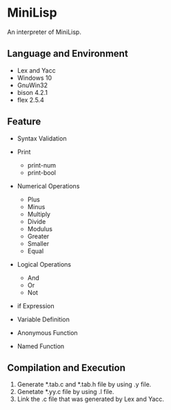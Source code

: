 # MiniLisp
An interpreter of MiniLisp.

## Language and Environment

* Lex and Yacc
* Windows 10
* GnuWin32
* bison 4.2.1
* flex 2.5.4


## Feature

* Syntax Validation
  
* Print
  * print-num
  * print-bool
* Numerical Operations
  * Plus
  * Minus
  * Multiply
  * Divide
  * Modulus
  * Greater
  * Smaller
  * Equal
  
* Logical Operations
  * And
  * Or
  * Not
  
* if Expression
* Variable Definition
* Anonymous Function
* Named Function

## Compilation and Execution
1. Generate *.tab.c and *.tab.h file by using .y file.
2. Genetate *.yy.c file by using .l file.
3. Link the .c file that was generated by Lex and Yacc.
